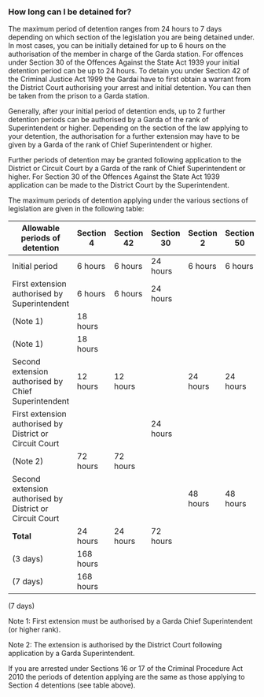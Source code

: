 ###  How long can I be detained for?

The maximum period of detention ranges from 24 hours to 7 days depending on
which section of the legislation you are being detained under. In most cases,
you can be initially detained for up to 6 hours on the authorisation of the
member in charge of the Garda station. For offences under Section 30 of the
Offences Against the State Act 1939 your initial detention period can be up to
24 hours. To detain you under Section 42 of the Criminal Justice Act 1999 the
Gardaí have to first obtain a warrant from the District Court authorising your
arrest and initial detention. You can then be taken from the prison to a Garda
station.

Generally, after your initial period of detention ends, up to 2 further
detention periods can be authorised by a Garda of the rank of Superintendent
or higher. Depending on the section of the law applying to your detention, the
authorisation for a further extension may have to be given by a Garda of the
rank of Chief Superintendent or higher.

Further periods of detention may be granted following application to the
District or Circuit Court by a Garda of the rank of Chief Superintendent or
higher. For Section 30 of the Offences Against the State Act 1939 application
can be made to the District Court by the Superintendent.

The maximum periods of detention applying under the various sections of
legislation are given in the following table:

**Allowable periods of detention** |  **Section 4** |  **Section 42** |  **Section 30** |  **Section 2** |  **Section 50**  
---|---|---|---|---|---  
Initial period  |  6 hours  |  6 hours  |  24 hours  |  6 hours  |  6 hours   
First extension authorised by Superintendent  |  6 hours  |  6 hours  |  24 hours   
(Note 1)  |  18 hours   
(Note 1)  |  18 hours   
Second extension authorised by Chief Superintendent  |  12 hours  |  12 hours  |  |  24 hours  |  24 hours   
First extension authorised by District or Circuit Court  |  |  |  24 hours   
(Note 2)  |  72 hours  |  72 hours   
Second extension authorised by District or Circuit Court  |  |  |  |  48 hours  |  48 hours   
**Total** |  24 hours  |  24 hours  |  72 hours   
(3 days)  |  168 hours   
(7 days)  |  168 hours   
(7 days)  
  
Note 1: First extension must be authorised by a Garda Chief Superintendent (or
higher rank).

Note 2: The extension is authorised by the District Court following
application by a Garda Superintendent.

If you are arrested under Sections 16 or 17 of the Criminal Procedure Act 2010
the periods of detention applying are the same as those applying to Section 4
detentions (see table above).
